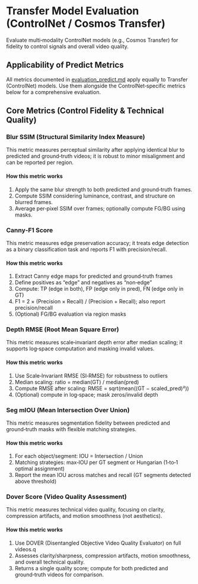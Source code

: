 # Transfer Model Evaluation (ControlNet / Cosmos Transfer)

Evaluate multi‑modality ControlNet models (e.g., Cosmos Transfer) for fidelity to control signals and overall video quality.

## Applicability of Predict Metrics

All metrics documented in [evaluation_predict.md](evaluation_predict.md) apply equally to Transfer (ControlNet) models. Use them alongside the ControlNet‑specific metrics below for a comprehensive evaluation.

## Core Metrics (Control Fidelity & Technical Quality)

### Blur SSIM (Structural Similarity Index Measure)

This metric measures perceptual similarity after applying identical blur to predicted and ground‑truth videos; it is robust to minor misalignment and can be reported per region.

#### How this metric works

1. Apply the same blur strength to both predicted and ground‑truth frames.
2. Compute SSIM considering luminance, contrast, and structure on blurred frames.
3. Average per‑pixel SSIM over frames; optionally compute FG/BG using masks.

### Canny‑F1 Score

This metric measures edge preservation accuracy; it treats edge detection as a binary classification task and reports F1 with precision/recall.

#### How this metric works

1. Extract Canny edge maps for predicted and ground‑truth frames
2. Define positives as “edge” and negatives as “non‑edge”
3. Compute: TP (edge in both), FP (edge only in pred), FN (edge only in GT)
4. F1 = 2 × (Precision × Recall) / (Precision + Recall); also report precision/recall
5. (Optional) FG/BG evaluation via region masks

### Depth RMSE (Root Mean Square Error)

This metric measures scale‑invariant depth error after median scaling; it supports log‑space computation and masking invalid values.

#### How this metric works

1. Use Scale‑Invariant RMSE (SI‑RMSE) for robustness to outliers
2. Median scaling: ratio = median(GT) / median(pred)
3. Compute RMSE after scaling: RMSE = sqrt(mean((GT − scaled_pred)²))
4. (Optional) compute in log‑space; mask zeros/invalid depth

### Seg mIOU (Mean Intersection Over Union)

This metric measures segmentation fidelity between predicted and ground‑truth masks with flexible matching strategies.

#### How this metric works

1. For each object/segment: IOU = Intersection / Union
2. Matching strategies: max‑IOU per GT segment or Hungarian (1‑to‑1 optimal assignment)
3. Report the mean IOU across matches and recall (GT segments detected above threshold)

### Dover Score (Video Quality Assessment)

This metric measures technical video quality, focusing on clarity, compression artifacts, and motion smoothness (not aesthetics).

#### How this metric works

1. Use DOVER (Disentangled Objective Video Quality Evaluator) on full videos.q
2. Assesses clarity/sharpness, compression artifacts, motion smoothness, and overall technical quality.
3. Returns a single quality score; compute for both predicted and ground‑truth videos for comparison.
